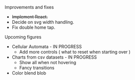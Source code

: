 Improvements and fixes
- ~~Implement React.~~
- Decide on svg width handling.
- Fix double home tap.

Upcoming figures
- Cellular Automata - IN PROGRESS
  - Add more controls ( what to reset when starting over )
- Charts from csv datasets - IN PROGRESS
  - Show all when not hovering
  - Fancy transitions
- Color blend blob
